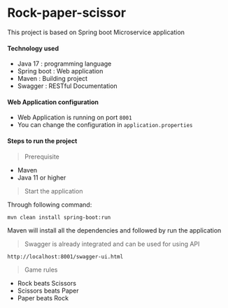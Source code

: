 # Rock-paper-scissor

This project is based on Spring boot Microservice application 

#### Technology used
- Java 17 : programming language 
- Spring boot : Web application 
- Maven : Building project
- Swagger : RESTful Documentation

#### Web Application configuration 
- Web Application is running on port `8001`
- You can change the configuration in `application.properties`
 
#### Steps to run the project

> Prerequisite
- Maven 
- Java 11 or higher 

> Start the application

Through following command:

    mvn clean install spring-boot:run 
    
Maven will install all the dependencies and followed by run the application

> Swagger is already integrated and can be used for using API

    http://localhost:8001/swagger-ui.html
    

> Game rules
 - Rock beats Scissors
 - Scissors beats Paper
 - Paper beats Rock

